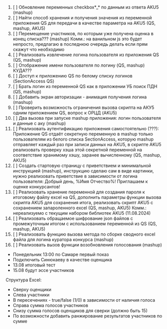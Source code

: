 1. [ ] Обновление переменных checkbox*\_* по данным из ответа AKU5 (mashup)
2. [ ] Найти способ хранения и получения значения из переменной приложения QS для передачи в качестве параметра на AKU5 (QS, mashup, AKU5)
3. [ ] Перемещение участников, по которым уже получена оценка в конец списка??? (mashup)
       Комм.: на ванильном js это будет непросто, предлагаю в последнюю очередь делать если прям скажут что необходимо
4. [ ] Реализовать извлечение логина пользователя из приложения QS (QS, mashup)
5. [ ] Отображение имени пользователя по логину (QS, mashup) КУДА???
6. [ ] Доступ к приложению QS по белому списку логинов (SectionAccess QS)
7. [ ] Брать логин из переменной QS как в приложении УБ поиск ПДН (QS, mashup)
8. [ ] Добавить экран авторизации - анимация получения логина (mashup)
9. [ ] Проверить возможность ограничения вызова скрипта на АКУ5 одним приложением QS, вопрос к ОРЦД (AKU5)
10. [ ] Два вызова при запуске mashup приложения: логин пользователя и данные с аку (mashup)
11. [ ] Реализовать аутентификацию приложения самостоятельно (???):
        Приложение QS отдаёт секретную переменную в mashup только пользователям
        из белого списка SectionAccess, которую mashup отправляет каждый раз при
        записи данных на AKU5, в скрипте AKU5 реализовать проверку хэша этой
        секретной переменной на соответствие хранимому хэшу, заранее
        вычисленному (QS, mashup, AKU5)
12. [ ] Создать стартовую страницу с приветствием и минимальной инструкцией (mashup), инструкцию сделаю сам в виде картинки, нужно реализовать приветствие в 
        зависимости от логина пользователя: Добрый день, %Имя Отчество%! Приглашаем к оценке конкурсантов!
13. [ ] Реализовать хранение переменной для создания пароля к итоговому файлу excel на QS, дополнить параметры функции вызова скрипта AKU5 для сохранения итога, реализовать скрипт AKU5 с сохранением запароленного excel (QS, mashup, AKU5)
        Комм.: нереализуемо с текущим набором библиотек AKU5 (11.08.2024)
14. [ ] Реализовать обращаемое шифрование json файлов с промежуточным итогом с использованием переменной из QS (QS, mashup, AKU5)
15. [ ] Реализовать функцию вызова метода по сборке сводного excel файла для логина куратора конкурса (mashup)
16. [ ] Реализовать вызов функции возобновления голосования (mashup)

- Понедельник 13:00 по Самаре первый показ
- Подключить Синюкаеву в качестве оценщика
- 13.08 итоговый тест
- 15.08 будут эссе участников

Структура Excel:

- Сверху оценщики
- Слева участники
- В пересечениях - true/false (1/0) в зависимости от наличия голоса
- Справа сумма голосов участников
- Снизу сумма голосов оценщиков для сверки (должно быть 15)
- По возможности добавить ранжирование результатов участников по сумме
